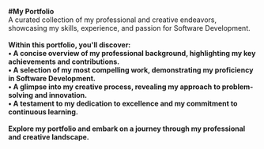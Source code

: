 <b>#My Portfolio</b> <br>
A curated collection of my professional and creative endeavors, showcasing my skills, experience, and passion for Software Development.
<br> <br>
<b>Within this portfolio, you'll discover:<b> <br>
• A concise overview of my professional background, highlighting my key achievements and contributions. <br>
• A selection of my most compelling work, demonstrating my proficiency in Software Development. <br>
• A glimpse into my creative process, revealing my approach to problem-solving and innovation. <br>
• A testament to my dedication to excellence and my commitment to continuous learning. <br> <br>
Explore my portfolio and embark on a journey through my professional and creative landscape. <br>
